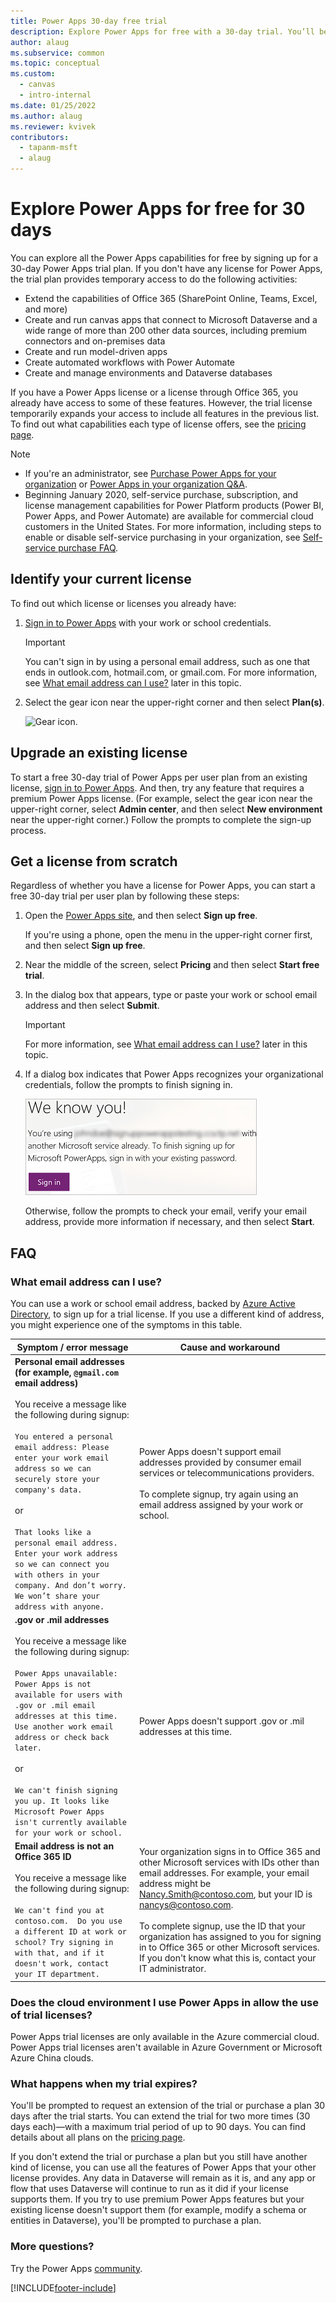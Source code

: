 ```yaml
---
title: Power Apps 30-day free trial
description: Explore Power Apps for free with a 30-day trial. You’ll be able to extend the capabilities of Office 365, create and run apps, manage environments, and more.
author: alaug
ms.subservice: common
ms.topic: conceptual
ms.custom: 
  - canvas
  - intro-internal
ms.date: 01/25/2022
ms.author: alaug
ms.reviewer: kvivek
contributors:
  - tapanm-msft
  - alaug
---
```

# Explore Power Apps for free for 30 days

You can explore all the Power Apps capabilities for free by signing up for a 30-day Power Apps trial plan. If you don't have any license for Power Apps, the trial plan provides temporary access to do the following activities:

- Extend the capabilities of Office 365 (SharePoint Online, Teams, Excel, and more)
- Create and run canvas apps that connect to Microsoft Dataverse and a wide range of more than 200 other data sources, including premium connectors and on-premises data
- Create and run model-driven apps
- Create automated workflows with Power Automate
- Create and manage environments and Dataverse databases

If you have a Power Apps license or a license through Office 365, you already have access to some of these features. However, the trial license temporarily expands your access to include all features in the previous list. To find out what capabilities each type of license offers, see the [pricing page](https://powerapps.microsoft.com/pricing/).

> [!NOTE]
> - If you're an administrator, see [Purchase Power Apps for your organization](/power-platform/admin/signup-for-powerapps-admin) or [Power Apps in your organization Q&A](/power-platform/admin/signup-question-and-answer).
> - Beginning January 2020, self-service purchase, subscription, and license management capabilities for Power Platform products (Power BI, Power Apps, and Power Automate) are available for commercial cloud customers in the United States. For more information, including steps to enable or disable self-service purchasing in your organization, see [Self-service purchase FAQ](/microsoft-365/commerce/subscriptions/self-service-purchase-faq).

## Identify your current license

To find out which license or licenses you already have:

1. [Sign in to Power Apps](https://make.powerapps.com?utm_source=padocs&utm_medium=linkinadoc&utm_campaign=referralsfromdoc) with your work or school credentials.

    > [!IMPORTANT]
    > You can't sign in by using a personal email address, such as one that ends in outlook.com, hotmail.com, or gmail.com. For more information, see [What email address can I use?](#what-email-address-can-i-use) later in this topic.

2. Select the gear icon near the upper-right corner and then select **Plan(s)**.

    ![Gear icon.](./media/signup-for-powerapps/gear-icon.png)

## Upgrade an existing license

To start a free 30-day trial of Power Apps per user plan from an existing license, [sign in to Power Apps](https://make.powerapps.com?utm_source=padocs&utm_medium=linkinadoc&utm_campaign=referralsfromdoc). And then, try any feature that requires a premium Power Apps license. (For example, select the gear icon near the upper-right corner, select **Admin center**, and then select **New environment** near the upper-right corner.) Follow the prompts to complete the sign-up process.

## Get a license from scratch

Regardless of whether you have a license for Power Apps, you can start a free 30-day trial per user plan by following these steps:

1. Open the [Power Apps site](https://powerapps.microsoft.com), and then select **Sign up free**.

    If you're using a phone, open the menu in the upper-right corner first, and then select **Sign up free**.

1. Near the middle of the screen, select **Pricing** and then select **Start free trial**.

1. In the dialog box that appears, type or paste your work or school email address and then select **Submit**.

    > [!IMPORTANT]
    > For more information, see [What email address can I use?](#what-email-address-can-i-use) later in this topic.

1. If a dialog box indicates that Power Apps recognizes your organizational credentials, follow the prompts to finish signing in.

    ![Sign in with work account.](./media/signup-for-powerapps/we-know-you.png)

    Otherwise, follow the prompts to check your email, verify your email address, provide more information if necessary, and then select **Start**.

## FAQ

### What email address can I use?

You can use a work or school email address, backed by [Azure Active Directory](/azure/active-directory/fundamentals/sign-up-organization), to sign up for a trial license. If you use a different kind of address, you might experience one of the symptoms in this table.


|                                                                                                                                                                                                                             Symptom / error message                                                                                                                                                                                                                             |                                                                                                                                                                                                     Cause and workaround                                                                                                                                                                                                      |
|---------------------------------------------------------------------------------------------------------------------------------------------------------------------------------------------------------------------------------------------------------------------------------------------------------------------------------------------------------------------------------------------------------------------------------------------------------------------------------|-------------------------------------------------------------------------------------------------------------------------------------------------------------------------------------------------------------------------------------------------------------------------------------------------------------------------------------------------------------------------------------------------------------------------------|
| <strong>Personal email addresses (for example, `@gmail.com` email address)</strong> <br> <br> You receive a message like the following during signup: <br> <br> `You entered a personal email address: Please enter your work email address so we can securely store your company's data.` <br> <br> or <br> <br> `That looks like a personal email address. Enter your work address so we can connect you with others in your company. And don’t worry. We won’t share your address with anyone.` |                                                                                                        Power Apps doesn't support email addresses provided by consumer email services or telecommunications providers. <br> <br> To complete signup, try again using an email address assigned by your work or school.                                                                                                        |
|                             **.gov or .mil addresses** <br> <br> You receive a message like the following during signup: <br> <br> `Power Apps unavailable: Power Apps is not available for users with .gov or .mil email addresses at this time. Use another work email address or check back later.` <br> <br> or <br> <br> `We can't finish signing you up. It looks like Microsoft Power Apps isn't currently available for your work or school.`                              |                                                                                                                                                                                Power Apps doesn't support .gov or .mil addresses at this time.                                                                                                                                                                                |
|                                                                                             **Email address is not an Office 365 ID** <br> <br>  You receive a message like the following during signup: <br> <br> `We can't find you at contoso.com.  Do you use a different ID at work or school? Try signing in with that, and if it doesn't work, contact your IT department.`                                                                                              | Your organization signs in to Office 365 and other Microsoft services with IDs other than email addresses. For example, your email address might be Nancy.Smith@contoso.com, but your ID is nancys@contoso.com. <br> <br> To complete signup, use the ID that your organization has assigned to you for signing in to Office 365 or other Microsoft services.  If you don't know what this is, contact your IT administrator. |

### Does the cloud environment I use Power Apps in allow the use of trial licenses? 
Power Apps trial licenses are only available in the Azure commercial cloud. Power Apps trial licenses aren't available in Azure Government or Microsoft Azure China clouds.

### What happens when my trial expires?

You'll be prompted to request an extension of the trial or purchase a plan 30 days after the trial starts. You can extend the trial for two more times (30 days each)&mdash;with a maximum trial period of up to 90 days. You can find details about all plans on the [pricing page](https://powerapps.microsoft.com/pricing/).

If you don't extend the trial or purchase a plan but you still have another kind of license, you can use all the features of Power Apps that your other license provides. Any data in Dataverse will remain as it is, and any app or flow that uses Dataverse will continue to run as it did if your license supports them. If you try to use premium Power Apps features but your existing license doesn't support them (for example, modify a schema or entities in Dataverse), you'll be prompted to purchase a plan.

### More questions?

Try the Power Apps [community](https://community.powerapps.com).


[!INCLUDE[footer-include](../includes/footer-banner.md)]
